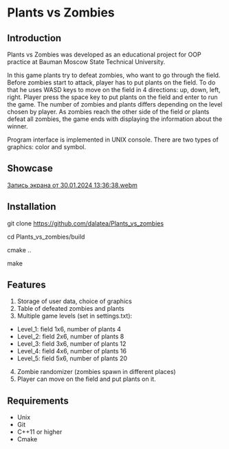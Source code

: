 # Plants vs Zombies
## Introduction
Plants vs Zombies was developed as an educational project for OOP practice at Bauman Moscow State Technical University.

In this game plants try to defeat zombies, who want to go through the field. Before zombies start to attack, player has to put plants on the field. To do that he uses WASD keys to move on the field in 4 directions: up, down, left, right. Player press the space key to put plants on the field and enter to run the game. The number of zombies and plants differs depending on the level chosen by player. As zombies reach the other side of the field or plants defeat all zombies, the game ends with displaying the information about the winner.

Program interface is implemented in UNIX console. There are two types of graphics: color and symbol.

## Showcase
[Запись экрана от 30.01.2024 13:36:38.webm](https://github.com/dalatea/Plants_vs_zombies/assets/148526614/038f8ce6-d886-43ac-957d-c5195999239e)


## Installation

git clone https://github.com/dalatea/Plants_vs_zombies

cd Plants_vs_zombies/build

cmake ..

make

## Features

1. Storage of user data, choice of graphics
2. Table of defeated zombies and plants
3. Multiple game levels (set in settings.txt):
* Level_1: field 1x6, number of plants 4
* Level_2: field 2x6, number of plants 8
* Level_3: field 3x6, number of plants 12
* Level_4: field 4x6, number of plants 16
* Level_5: field 5x6, number of plants 20
4. Zombie randomizer (zombies spawn in different places)
5. Player can move on the field and put plants on it.
## Requirements
* Unix
* Git
* C++11 or higher
* Cmake

